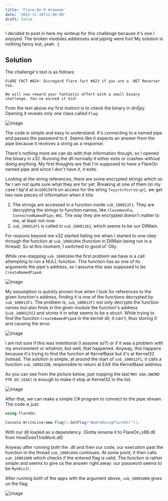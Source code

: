 ```yaml
---
title: 'Flare-On 9 Alamode'
date: '2022-11-18T12:00:00'
draft: false
---
```


I decided to post in here my writeup for this challenge because it's one I enjoyed. The broken modules addresses and piping were fun! My solution is nothing fancy but, yeah. :)

## Solution
The challenge's text is as follows:
```
FLARE FACT #824: Disregard flare fact #823 if you are a .NET Reverser too.

We will now reward your fantastic effort with a small binary challenge. You've earned it kid!
```

From the text above my first instinct is to check the binary in dnSpy. Opening it reveals only one class called `Flag`:

![image](https://user-images.githubusercontent.com/69819027/202642556-9a03bc66-1b45-48fb-914b-a89bdb27837f.png)

The code is simple and easy to understand. It's connecting to a named pipe and passes the password to it. Seems like it expects an answer from the pipe because it receives a string as a response.

There's nothing more we can do with that information though, so I opened the binary in x32. Running the dll normally it either exits or crashes without doing anything. My first thoughts are that I'm supposed to have a FlareOn named pipe and since I don't have it, it exits.

Looking at the string references, there are some encrypted strings which so far I am not quite sure what they are for yet. Breaking at one of them (in my case I bp'd at `0x10015070` on access for the string `TxyyrtcYvzrsG~gr`), we get two new pieces of information when it hits:
1. The strings are accessed in a function inside `sub_100012F1`. They are decrypting the strings to function names, like `CloseHandle`, `ConnectedNamedPipe`, etc. The way they are encrypted doesn't matter to me, at least not now.
2. `sub_100012F1` is called in `sub_10001163`, which seems to be our DllMain.

For reasons beyond me x32 started failing me when I started to one-step through the function at `sub_10001094` (function in DllMain being run in a thread). So at this moment, I switched to good ol' Olly.

While one-stepping `sub_10001094` the first problem we have is a call attempting to run a NULL function. This function has as one of its arguments the pipe's address, so I assume this was supposed to be `CreateNamedPipeA`.

![image](https://user-images.githubusercontent.com/69819027/202642594-de51638f-3208-4104-aff9-1e7b5e928f54.png)

My assumption is quickly proven true when I look for references to the given function's address, finding it is one of the functions decrypted by `sub_100012F1`. The problem is, `sub_100012F1` not only decrypts the function names but also finds in the given module the function's address (`sub_1000125C`) and stores it in what seems to be a struct. While trying to find the function `CreateNamedPipeA` in the kernel dll, it can't, thus storing 0 and causing the error.

![image](https://user-images.githubusercontent.com/69819027/202642608-0b7b0ccc-a0f4-4d64-9bb6-973c94501dd9.png)

I am not sure if this was intentional (I assume so?) or if it was a problem with my environment or whatnot, but well, that happened. Anyway, this happens because it's trying to find the function at KernelBase but it's at Kernel32 instead.
The solution is simple, at around the start of `sub_100012F1`, it calls a function `sub_100012DB`, responsible to return at EAX the KernelBase address.

As you can see from the picture below, just nopping the last `MOV EAX,DWORD PTR DS:[EAX]` is enough to make it stop at Kernel32 in the list.

![image](https://user-images.githubusercontent.com/69819027/202642654-5df795d6-1088-49f7-ba7c-16d9a7315bca.png)

After that, we can make a simple C# program to connect to the pipe stream. The code is just:
```cs
using FlareOn;

Console.WriteLine(new Flag().GetFlag("WeAreDoingFlareOn!"));
```
With our dll loaded as a dependency. (Gotta rename it to FlareOn_x86.dll from HowDoesThisWork.dll)

Anyway after running both the .dll and then our code, our execution past the function in the thread `sub_10001094` continues. At some point, it then calls `sub_10001000` which checks if the entered flag is valid. The function is rather simple and seems to give us the answer right away: our password seems to be `MyV0ic3!`.

After running both of the apps with the argument above, `sub_10001000` gives us the flag:

![image](https://user-images.githubusercontent.com/69819027/202642677-9cbdb3e5-8a54-4f8a-aa38-7d4e93416443.png)


